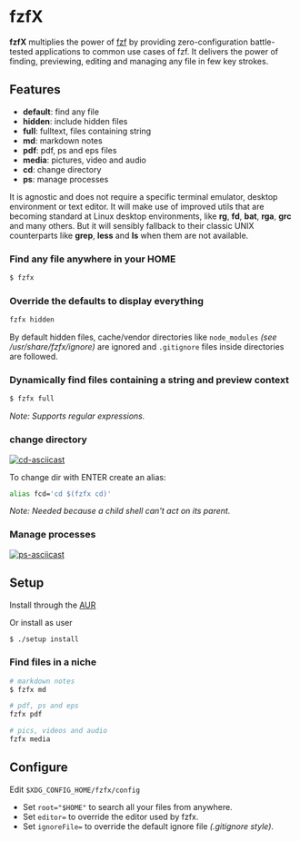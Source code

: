 # fzfX

**fzfX** multiplies the power of [fzf](https://github.com/junegunn/fzf) by providing zero-configuration battle-tested applications to common use cases of fzf. It delivers the power of finding, previewing, editing and managing any file in few key strokes. 

## Features
- **default**: find any file
- **hidden**: include hidden files
- **full**: fulltext, files containing string
- **md**: markdown notes
- **pdf**: pdf, ps and eps files
- **media**: pictures, video and audio
- **cd**: change directory
- **ps**: manage processes

It is agnostic and does not require a specific terminal emulator, desktop environment or text editor. It will make use of improved utils that are becoming standard at Linux desktop environments, like **rg**, **fd**, **bat**, **rga**, **grc** and many others. But it will sensibly fallback to their classic UNIX counterparts like **grep**, **less** and **ls** when them are not available.

### Find any file anywhere in your HOME
```sh
$ fzfx
```

### Override the defaults to display everything
```sh
fzfx hidden
```

By default hidden files, cache/vendor directories like `node_modules` *(see /usr/share/fzfx/ignore)* are ignored and `.gitignore` files inside directories are followed.

### Dynamically find files containing a string and preview context
```sh
$ fzfx full
```

*Note: Supports regular expressions.*

### change directory

[![cd-asciicast](https://asciinema.org/a/349907.svg)](https://asciinema.org/a/349907)

To change dir with ENTER create an alias:
```sh
alias fcd='cd $(fzfx cd)'
```
*Note: Needed because a child shell can't act on its parent.*

### Manage processes 
[![ps-asciicast](https://asciinema.org/a/349904.svg)](https://asciinema.org/a/349904)

## Setup
Install through the [AUR](https://aur.archlinux.org/packages/fzfx-git)

Or install as user
```sh
$ ./setup install
```

### Find files in a niche
```sh
# markdown notes
$ fzfx md

# pdf, ps and eps
fzfx pdf

# pics, videos and audio
fzfx media
```

## Configure
Edit `$XDG_CONFIG_HOME/fzfx/config`

- Set `root="$HOME"` to search all your files from anywhere.
- Set `editor=` to override the editor used by fzfx.
- Set `ignoreFile=` to override the default ignore file *(.gitignore style)*.
